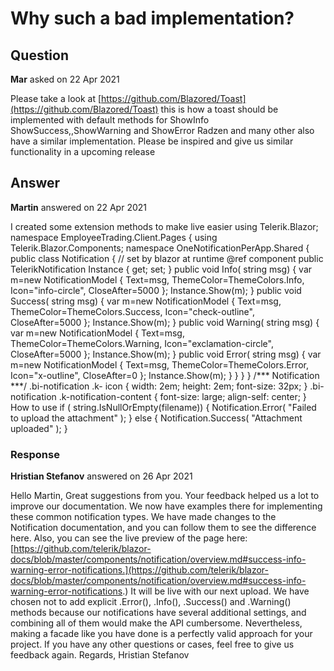 # Why such a bad implementation?

## Question

**Mar** asked on 22 Apr 2021

Please take a look at [https://github.com/Blazored/Toast](https://github.com/Blazored/Toast) this is how a toast should be implemented with default methods for ShowInfo ShowSuccess,,ShowWarning and ShowError Radzen and many other also have a similar implementation. Please be inspired and give us similar functionality in a upcoming release

## Answer

**Martin** answered on 22 Apr 2021

I created some extension methods to make live easier using Telerik.Blazor; namespace EmployeeTrading.Client.Pages { using Telerik.Blazor.Components; namespace OneNotificationPerApp.Shared { public class Notification { // set by blazor at runtime @ref component public TelerikNotification Instance { get; set; } public void Info( string msg) { var m=new NotificationModel { Text=msg, ThemeColor=ThemeColors.Info, Icon="info-circle", CloseAfter=5000 }; Instance.Show(m); } public void Success( string msg) { var m=new NotificationModel { Text=msg, ThemeColor=ThemeColors.Success, Icon="check-outline", CloseAfter=5000 }; Instance.Show(m); } public void Warning( string msg) { var m=new NotificationModel { Text=msg, ThemeColor=ThemeColors.Warning, Icon="exclamation-circle", CloseAfter=5000 }; Instance.Show(m); } public void Error( string msg) { var m=new NotificationModel { Text=msg, ThemeColor=ThemeColors.Error, Icon="x-outline", CloseAfter=0 }; Instance.Show(m); } } } } /*** Notification ***/ .bi-notification .k- icon { width: 2em; height: 2em; font-size: 32px; } .bi-notification .k-notification-content { font-size: large; align-self: center; } How to use if ( string.IsNullOrEmpty(filename)) { Notification.Error( "Failed to upload the attachment" ); } else { Notification.Success( "Attachment uploaded" ); }

### Response

**Hristian Stefanov** answered on 26 Apr 2021

Hello Martin, Great suggestions from you. Your feedback helped us a lot to improve our documentation. We now have examples there for implementing these common notification types. We have made changes to the Notification documentation, and you can follow them to see the difference here. Also, you can see the live preview of the page here: [https://github.com/telerik/blazor-docs/blob/master/components/notification/overview.md#success-info-warning-error-notifications.](https://github.com/telerik/blazor-docs/blob/master/components/notification/overview.md#success-info-warning-error-notifications.) It will be live with our next upload. We have chosen not to add explicit .Error(), .Info(), .Success() and .Warning() methods because our notifications have several additional settings, and combining all of them would make the API cumbersome. Nevertheless, making a facade like you have done is a perfectly valid approach for your project. If you have any other questions or cases, feel free to give us feedback again. Regards, Hristian Stefanov
